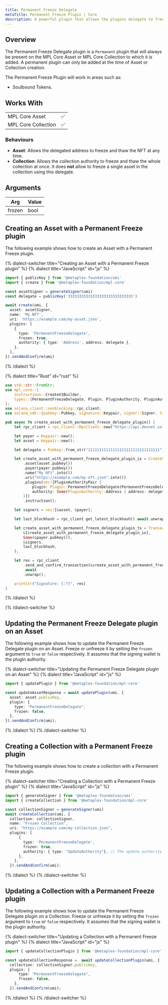 ```yaml
---
title: Permanent Freeze Delegate
metaTitle: Permanent Freeze Plugin | Core
description: A powerful plugin that allows the plugins delegate to freeze the Asset at any point.
---
```


## Overview

The Permanent Freeze Delegate plugin is a `Permanent` plugin that will always be present on the MPL Core Asset or MPL Core Collection to which it is added. A permanent plugin can only be added at the time of Asset or Collection creation.

The Permanent Freeze Plugin will work in areas such as:

- Soulbound Tokens.

## Works With

|                     |     |
| ------------------- | --- |
| MPL Core Asset      | ✅  |
| MPL Core Collection | ✅  |

### Behaviours
- **Asset**: Allows the delegated address to freeze and thaw the NFT at any time.
- **Collection**: Allows the collection authority to freeze and thaw the whole collection at once. It does **not** allow to freeze a single asset in the collection using this delegate.

## Arguments

| Arg    | Value |
| ------ | ----- |
| frozen | bool  |

## Creating an Asset with a Permanent Freeze plugin
The following example shows how to create an Asset with a Permanent Freeze plugin.

{% dialect-switcher title="Creating an Asset with a Permanent Freeze plugin" %}
{% dialect title="JavaScript" id="js" %}

```ts
import { publicKey } from '@metaplex-foundation/umi'
import { create } from '@metaplex-foundation/mpl-core'

const assetSigner = generateSigner(umi)
const delegate = publicKey('33333333333333333333333333333')

await create(umi, {
  asset: assetSigner,
  name: 'My NFT',
  uri: 'https://example.com/my-asset.json',
  plugins: [
    {
      type: 'PermanentFreezeDelegate',
      frozen: true,
      authority: { type: 'Address', address: delegate },
    },
  ],
}).sendAndConfirm(umi)
```

{% /dialect %}

{% dialect title="Rust" id="rust" %}

```rust
use std::str::FromStr;
use mpl_core::{
    instructions::CreateV1Builder,
    types::{PermanentFreezeDelegate, Plugin, PluginAuthority, PluginAuthorityPair},
};
use solana_client::nonblocking::rpc_client;
use solana_sdk::{pubkey::Pubkey, signature::Keypair, signer::Signer, transaction::Transaction};

pub async fn create_asset_with_permanent_freeze_delegate_plugin() {
    let rpc_client = rpc_client::RpcClient::new("https://api.devnet.solana.com".to_string());

    let payer = Keypair::new();
    let asset = Keypair::new();

    let delegate = Pubkey::from_str("11111111111111111111111111111111").unwrap();

    let create_asset_with_permanent_freeze_delegate_plugin_ix = CreateV1Builder::new()
        .asset(asset.pubkey())
        .payer(payer.pubkey())
        .name("My Nft".into())
        .uri("https://example.com/my-nft.json".into())
        .plugins(vec![PluginAuthorityPair {
            plugin: Plugin::PermanentFreezeDelegate(PermanentFreezeDelegate { frozen: true }),
            authority: Some(PluginAuthority::Address { address: delegate }),
        }])
        .instruction();

    let signers = vec![&asset, &payer];

    let last_blockhash = rpc_client.get_latest_blockhash().await.unwrap();

    let create_asset_with_permanent_freeze_delegate_plugin_tx = Transaction::new_signed_with_payer(
        &[create_asset_with_permanent_freeze_delegate_plugin_ix],
        Some(&payer.pubkey()),
        &signers,
        last_blockhash,
    );

    let res = rpc_client
        .send_and_confirm_transaction(&create_asset_with_permanent_freeze_delegate_plugin_tx)
        .await
        .unwrap();

    println!("Signature: {:?}", res)
}
```

{% /dialect %}

{% /dialect-switcher %}

## Updating the Permanent Freeze Delegate plugin on an Asset
The following example shows how to update the Permanent Freeze Delegate plugin on an Asset. Freeze or unfreeze it by setting the `frozen` argument to `true` or `false` respectively. It assumes that the signing wallet is the plugin authority.

{% dialect-switcher title="Updating the Permanent Freeze Delegate plugin on an Asset" %}
{% dialect title="JavaScript" id="js" %}

```ts
import { updatePlugin } from '@metaplex-foundation/mpl-core'

const updateAssetResponse = await updatePlugin(umi, {
  asset: asset.publicKey,
  plugin: {
    type: "PermanentFreezeDelegate",
    frozen: false,
  },
}).sendAndConfirm(umi);
```

{% /dialect %}
{% /dialect-switcher %} 



## Creating a Collection with a Permanent Freeze plugin
The following example shows how to create a collection with a Permanent Freeze plugin.

{% dialect-switcher title="Creating a Collection with a Permanent Freeze plugin" %}
{% dialect title="JavaScript" id="js" %}

```ts
import { generateSigner } from '@metaplex-foundation/umi'
import { createCollection } from '@metaplex-foundation/mpl-core'

const collectionSigner = generateSigner(umi)
await createCollection(umi, {
  collection: collectionSigner,
  name: "Frozen Collection",
  uri: "https://example.com/my-collection.json",
  plugins: [
      {
        type: 'PermanentFreezeDelegate',
        frozen: true,
        authority: { type: "UpdateAuthority"}, // The update authority can unfreeze it
      },
    ],
  }).sendAndConfirm(umi);
```

{% /dialect %}
{% /dialect-switcher %}

## Updating a Collection with a Permanent Freeze plugin
The following example shows how to update the Permanent Freeze Delegate plugin on a Collection. Freeze or unfreeze it by setting the `frozen` argument to `true` or `false` respectively. It assumes that the signing wallet is the plugin authority.

{% dialect-switcher title="Updating a Collection with a Permanent Freeze plugin" %}
{% dialect title="JavaScript" id="js" %}

```ts
import { updateCollectionPlugin } from '@metaplex-foundation/mpl-core'

const updateCollectionResponse =  await updateCollectionPlugin(umi, {
  collection: collectionSigner.publicKey,
  plugin: {
      type: "PermanentFreezeDelegate",
      frozen: false,
    },
  }).sendAndConfirm(umi);
```

{% /dialect %}
{% /dialect-switcher %}
